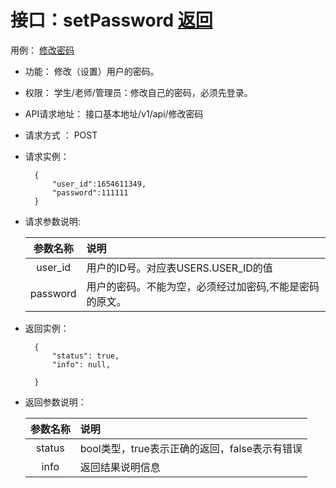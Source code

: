 ﻿<!-- markdownlint-disable MD033-->
<!-- 禁止MD033类型的警告 https://www.npmjs.com/package/markdownlint -->

# 接口：setPassword  [返回](../yongli/修改密码.md)
用例： [修改密码](../yongli/修改密码.md)

- 功能：
    修改（设置）用户的密码。
    
- 权限：
    学生/老师/管理员：修改自己的密码，必须先登录。    
    
- API请求地址： 
    接口基本地址/v1/api/修改密码

- 请求方式 ：
    POST

- 请求实例：

        {
            "user_id":1654611349,
            "password":111111
        }
        
- 请求参数说明:        

  |参数名称|说明|
  |:---------:|:--------------------------------------------------------|      
  |user_id|用户的ID号。对应表USERS.USER_ID的值|
  |password|用户的密码。不能为空，必须经过加密码,不能是密码的原文。| 
  
- 返回实例：

        {         
            "status": true,
            "info": null,    

        }
 
- 返回参数说明： 
 
  |参数名称|说明|
  |:---------:|:--------------------------------------------------------|      
  |status|bool类型，true表示正确的返回，false表示有错误|
  |info|返回结果说明信息|


